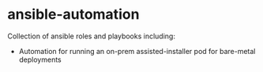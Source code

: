# ansible-automation

Collection of ansible roles and playbooks including:

- Automation for running an on-prem assisted-installer pod for bare-metal deployments
